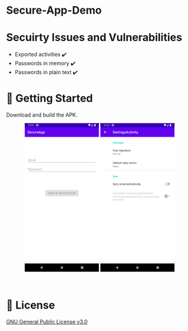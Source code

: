 ﻿# Secure-App-Demo

# Secuirty Issues and Vulnerabilities 
- Exported activities ✔️
- Passwords in memory ✔️
- Passwords in plain text ✔️

# 💪 Getting Started
Download and build the APK.
<br>
<p align="center">
  <img src="/assets/login.png" width="200" />
  <img src="/assets/settings.png" width="200" />
</p>
<br>



# 📜 License
[GNU General Public License v3.0](https://choosealicense.com/licenses/gpl-3.0/)
